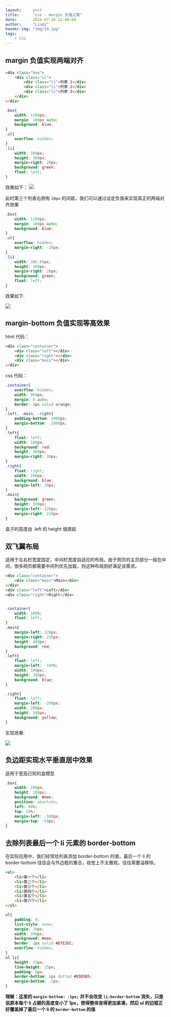 ```yaml
---
layout:     post
title:      "css - margin 负值之美"
date:       2016-07-24 12:00:00
author:     "Lindz"
header-img: "img/14.jpg"
tags:
    - CSS	
---
```



## margin 负值实现两端对齐

```html
<div class="box">
    <div class="ul">
        <div class="li">列表 1</div>
        <div class="li">列表 2</div>
        <div class="li">列表 3</div>
    </div>
</div>
```

```css
.box{
    width: 1200px;
    margin: 100px auto;
    background: blue;
}
.ul{
    overflow: hidden;
}
.li{
    width: 380px;
    height: 300px;
    margin-right: 20px;
    background: green;
    float: left;
}
```

效果如下：
![](/assets/2016-07-24-css-negative-margin/1.png)

此时第三个列表右侧有 ```20px``` 的间距，我们可以通过设定负值来实现真正的两端对齐效果

```css
.box{
    width: 1200px;
    margin: 100px auto;
    background: blue;
}
.ul{
    overflow: hidden;
    margin-right: -20px;
}
.li{
    width: 386.66px;
    height: 300px;
    margin-right: 20px;
    background: green;
    float: left;
}
```

效果如下:

![](/assets/2016-07-24-css-negative-margin/2.png)

## margin-bottom 负值实现等高效果

html 代码：

```html
<div class="container">
    <div class="left"></div>
    <div class="right"></div>
    <div class="main"></div>
</div>
```

css 代码：

```css
.container{
    overflow: hidden;
    width: 960px;
    margin: 0 auto;
    border: 2px solid orange;
}
.left, .main, .right{
    padding-bottom: 2000px;
    margin-bottom: -2000px;
}
.left{
    float: left;
    width: 100px;
    background: red;
    height: 400px;
    margin-right: 30px;
}
.right{
    float: right;
    width: 200px;
    background: blue;
    margin-left: 20px;
}
.main{
    background: green;
    height: 500px;
    margin-left: 120px;
    margin-right: 220px;
}
```

盒子的高度由 .left 的 height 值撑起

## 双飞翼布局

适用于左右栏宽度固定，中间栏宽度自适应的布局。由于网页的主页部分一般在中间，很多网页都需要中间列优先加载，则这种布局刚好满足该需求。

```html
<div class="container">
    <div class="main">Main</div>
</div>
<div class="left">Left</div>
<div class="right">Right</div>
```

```css

.container{
    width: 100%;
    float: left;
}
.main{
    margin-left: 120px;
    margin-right: 220px;
    height: 400px;
    background: red;
}
.left{
    float: left;
    margin-left: -100%;
    width: 100px;
    height: 300px;
    background: blue;
}

.right{
    float: left;
    margin-left: -200px;
    width: 200px;
    height: 500px;
    background: yellow;
}
```

实现效果:

![](/assets/2016-07-24-css-negative-margin/3.png)

## 负边距实现水平垂直居中效果

适用于宽高已知的盒模型

```css
.box{
	width: 200px;
	height: 100px;
	background: #eee;
	position: absolute;
	left: 50%;
	top: 50%;
	margin-left: -100px;
	margin-top: -50px;
}
```

## 去除列表最后一个 li 元素的 border-bottom

在实际应用中，我们经常给列表添加 border-bottom 的值，最后一个 li 的 border-bottom 往往会与外边框的重合，视觉上不太雅观，往往需要溢移除。

```html
<ul>
    <li>第一个</li>
    <li>第二个</li>
    <li>第三个</li>
    <li>第四个</li>
    <li>第五个</li>
    <li>第六个</li>
</ul>
```

```css
ul{
    padding: 0;
    list-style: none;
    margin: 20px;
    width: 390px;
    background: #eee;
    border: 2px solid #D7E2EC;
    overflow: hidden;
}
ul li{
    height: 25px;
    line-height: 25px;
    padding: 5px;
    border-bottom: 1px dotted #D5D5D5;
    margin-bottom: -1px;
}
```

**理解：这里的 ```margin-bottom: -1px;``` 并不会改变 ```li:border-bottom``` 消失，只是说原本每个 li 占据的高度变小了 1px，使得整体变得更加紧凑，然后 ul 的边框正好覆盖掉了最后一个 li 的 ```border-bottom``` 的值**

